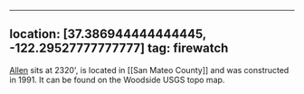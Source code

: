 
---
location: [37.386944444444445, -122.29527777777777]
tag: firewatch
---

[Allen](http://www.peakbagging.com/CALookoutPhotos/Allen.html) sits at 2320', is located in [[San Mateo County]] and was constructed in 1991. It can be found on the Woodside USGS topo map.
